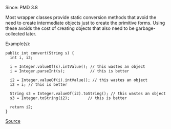 Since: PMD 3.8

Most wrapper classes provide static conversion methods that avoid the need to create intermediate objects
just to create the primitive forms. Using these avoids the cost of creating objects that also need to be 
garbage-collected later.

Example(s):
```
public int convert(String s) {
  int i, i2;

  i = Integer.valueOf(s).intValue(); // this wastes an object
  i = Integer.parseInt(s); 			 // this is better

  i2 = Integer.valueOf(i).intValue(); // this wastes an object
  i2 = i; // this is better

  String s3 = Integer.valueOf(i2).toString(); // this wastes an object
  s3 = Integer.toString(i2); 		// this is better

  return i2;
}
```

[Source](https://pmd.github.io/pmd-5.6.1/pmd-java/rules/java/optimizations.html#UnnecessaryWrapperObjectCreation)
